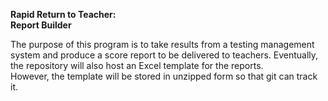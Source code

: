 **Rapid Return to Teacher:**  
**Report Builder**


The purpose of this program is to take results from a testing management system and produce a score report to be delivered to teachers.
Eventually, the repository will also host an Excel template for the reports.  
However, the template will be stored in unzipped form so that git can track it.
